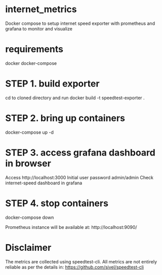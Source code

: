 # internet_metrics
Docker compose to setup internet speed exporter with prometheus and grafana to monitor and visualize

# requirements
docker
docker-compose

# STEP 1. build exporter
cd to cloned directory and run
docker build -t speedtest-exporter .

# STEP 2. bring up containers
docker-compose up -d

# STEP 3. access grafana dashboard in browser
Access http://localhost:3000
Initial user password admin/admin
Check internet-speed dashboard in grafana

# STEP 4. stop containers
docker-compose down

Prometheus instance will be available at:
http://localhost:9090/

# Disclaimer
The metrics are collected using speedtest-cli. All metrics are not entirely reliable as per the details in:
https://github.com/sivel/speedtest-cli
